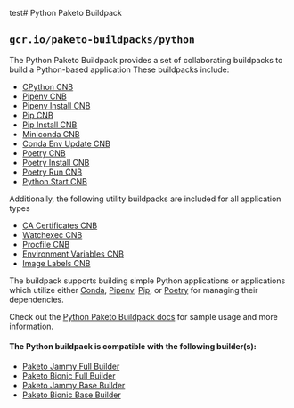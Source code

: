 test# Python Paketo Buildpack

## `gcr.io/paketo-buildpacks/python`

The Python Paketo Buildpack provides a set of collaborating buildpacks to build a Python-based application
These buildpacks include:
- [CPython CNB](https://github.com/paketo-buildpacks/cpython)
- [Pipenv CNB](https://github.com/paketo-buildpacks/pipenv)
- [Pipenv Install CNB](https://github.com/paketo-buildpacks/pipenv-install)
- [Pip CNB](https://github.com/paketo-buildpacks/pip)
- [Pip Install CNB](https://github.com/paketo-buildpacks/pip-install)
- [Miniconda CNB](https://github.com/paketo-buildpacks/miniconda)
- [Conda Env Update CNB](https://github.com/paketo-buildpacks/conda-env-update)
- [Poetry CNB](https://github.com/paketo-buildpacks/poetry)
- [Poetry Install CNB](https://github.com/paketo-buildpacks/poetry-install)
- [Poetry Run CNB](https://github.com/paketo-buildpacks/poetry-run)
- [Python Start CNB](https://github.com/paketo-buildpacks/python-start)

Additionally, the following utility buildpacks are included for all application types
- [CA Certificates CNB](https://github.com/paketo-buildpacks/ca-certificates)
- [Watchexec CNB](https://github.com/paketo-buildpacks/watchexec)
- [Procfile CNB](https://github.com/paketo-buildpacks/procfile)
- [Environment Variables CNB](https://github.com/paketo-buildpacks/environment-variables)
- [Image Labels CNB](https://github.com/paketo-buildpacks/image-labels)

The buildpack supports building simple Python applications or applications which
utilize either [Conda](https://conda.io),
[Pipenv](https://pypi.org/project/pipenv/),
[Pip](https://pip.pypa.io/),
or [Poetry](https://python-poetry.org/) for managing their dependencies.

Check out the [Python Paketo Buildpack docs](https://paketo.io/docs/howto/python/) for sample usage and more information.

#### The Python buildpack is compatible with the following builder(s):
- [Paketo Jammy Full Builder](https://github.com/paketo-buildpacks/builder-jammy-full)
- [Paketo Bionic Full Builder](https://github.com/paketo-buildpacks/full-builder)
- [Paketo Jammy Base Builder](https://github.com/paketo-buildpacks/builder-jammy-base)
- [Paketo Bionic Base Builder](https://github.com/paketo-buildpacks/base-builder)
